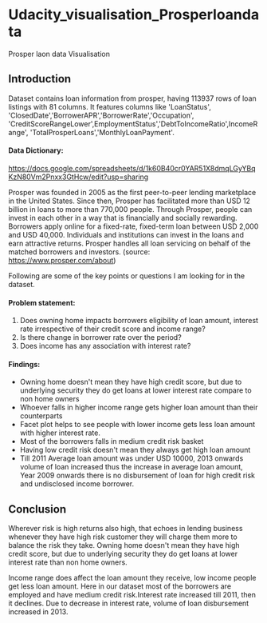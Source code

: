 # Udacity_visualisation_Prosperloandata
Prosper laon data Visualisation

## Introduction

Dataset contains loan information from prosper, having 113937 rows of loan listings with 81 columns.
It features columns like 'LoanStatus', 'ClosedDate','BorrowerAPR','BorrowerRate','Occupation', 'CreditScoreRangeLower',EmploymentStatus','DebtToIncomeRatio',IncomeRange',
'TotalProsperLoans','MonthlyLoanPayment'.

#### Data Dictionary:

https://docs.google.com/spreadsheets/d/1k60B40cr0YAR51X8dmqLGyYBqKzN80Vm2Pnxx3GtHcw/edit?usp=sharing


Prosper was founded in 2005 as the first peer-to-peer lending marketplace in the United States. Since then, Prosper has facilitated more than USD 12 billion in loans to more than 770,000 people.
Through Prosper, people can invest in each other in a way that is financially and socially rewarding. Borrowers apply online for a fixed-rate, fixed-term loan between USD 2,000 and USD 40,000. Individuals and institutions can invest in the loans and earn attractive returns. Prosper handles all loan servicing on behalf of the matched borrowers and investors. 
(source: https://www.prosper.com/about)


Following are some of the key points or questions I am looking for in the dataset.
#### Problem statement:
1. Does owning home impacts borrowers eligibility of loan amount, interest rate irrespective of their credit score and income range?
2. Is there change in borrower rate over the period?
3. Does income has any association with interest rate?

#### Findings:
- Owning home doesn't mean they have high credit score, but due to underlying security they do get loans at lower interest rate compare to non home owners
- Whoever falls in higher income range gets higher loan amount than their counterparts
- Facet plot helps to see people with lower income gets less loan amount with higher interest rate.
- Most of the borrowers falls in medium credit risk basket
- Having low credit risk doesn't mean they always get high loan amount
- Till 2011 Average loan amount was under USD 10000, 2013 onwards volume of loan increased thus the increase in average loan amount, Year 2009 onwards there is no disbursement of loan for high credit risk and undisclosed income borrower.

## Conclusion
   Wherever risk is high returns also high, that echoes in lending business whenever they have high risk customer they will charge them more to balance the risk they take. Owning home doesn't mean they have high credit score, but due to underlying security they do get loans at lower interest rate than non home owners.

   Income range does affect the loan amount they receive, low income people get less loan amount. Here in our dataset most of the borrowers are employed and have medium credit risk.Interest rate increased till 2011, then it declines. Due to decrease in interest rate, volume of loan disbursement increased in 2013.

